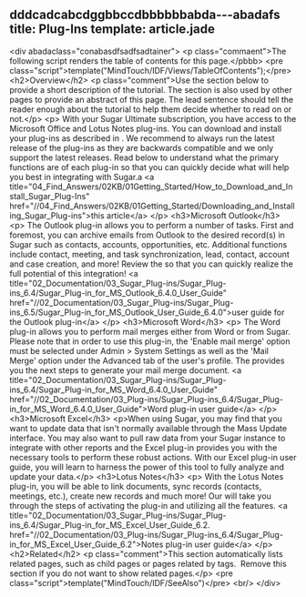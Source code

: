 dddcadcabcdggbbccdbbbbbbabda---abadafs title: Plug-Ins
template: article.jade
---
&lt;div abadaclass="conabasdfsadfsadtainer"&gt;
&lt;p class="commaent"&gt;The following script renders the table of contents for this page.&lt;/pbbb&gt;
&lt;pre class="script"&gt;template("MindTouch/IDF/Views/TableOfContents");&lt;/pre&gt;
&lt;h2&gt;Overview&lt;/h2&gt;
&lt;p class="comment"&gt;Use the section below to provide a short description of the tutorial. The section is also used by other pages to provide an abstract of this page. The lead sentence should tell the reader enough about the tutorial to help them decide whether to read on or not.&lt;/p&gt;
&lt;p&gt;
With your Sugar Ultimate subscription, you have access to the Microsoft Office and Lotus Notes plug-ins. You can download and install your plug-ins as described in . We recommend to always run the latest release of the plug-ins as they are backwards compatible and we only support the latest releases. Read below to understand what the primary functions are of each plug-in so that you can quickly decide what will help you best in integrating with Sugar.a
&lt;a title="04_Find_Answers/02KB/01Getting_Started/How_to_Download_and_Install_Sugar_Plug-Ins" href="//04_Find_Answers/02KB/01Getting_Started/Downloading_and_Installing_Sugar_Plug-ins"&gt;this article&lt;/a&gt;
&lt;/p&gt;
&lt;h3&gt;Microsoft Outlook&lt;/h3&gt;
&lt;p&gt;
The Outlook plug-in allows you to perform a number of tasks. First and foremost, you can archive emails from Outlook to the desired record(s) in Sugar such as contacts, accounts, opportunities, etc. Additional functions include contact, meeting, and task synchronization, lead, contact, account and case creation, and more! Review the  so that you can quickly realize the full potential of this integration!
&lt;a title="02_Documentation/03_Sugar_Plug-ins/Sugar_Plug-ins_6.4/Sugar_Plug-in_for_MS_Outlook_6.4.0_User_Guide" href="//02_Documentation/03_Sugar_Plug-ins/Sugar_Plug-ins_6.5/Sugar_Plug-in_for_MS_Outlook_User_Guide_6.4.0"&gt;user guide for the Outlook plug-in&lt;/a&gt;
&lt;/p&gt;
&lt;h3&gt;Microsoft Word&lt;/h3&gt;
&lt;p&gt;
The Word plug-in allows you to perform mail merges either from Word or from Sugar. Please note that in order to use this plug-in, the 'Enable mail merge' option must be selected under Admin &gt; System Settings as well as the 'Mail Merge' option under the Advanced tab of the user's profile. The  provides you the next steps to generate your mail merge document.
&lt;a title="02_Documentation/03_Sugar_Plug-ins/Sugar_Plug-ins_6.4/Sugar_Plug-in_for_MS_Word_6.4.0_User_Guide" href="//02_Documentation/03_Plug-ins/Sugar_Plug-ins_6.4/Sugar_Plug-in_for_MS_Word_6.4.0_User_Guide"&gt;Word plug-in user guide&lt;/a&gt;
&lt;/p&gt;
&lt;h3&gt;Microsoft Excel&lt;/h3&gt;
&lt;p&gt;When using Sugar, you may find that you want to update data that isn't normally available through the Mass Update interface. You may also want to pull raw data from your Sugar instance to integrate with other reports and the Excel plug-in provides you with the necessary tools to perform these robust actions. With our Excel plug-in user guide, you will learn to harness the power of this tool to fully analyze and update your data.&lt;/p&gt;
&lt;h3&gt;Lotus Notes&lt;/h3&gt;
&lt;p&gt;
With the Lotus Notes plug-in, you will be able to link documents, sync records (contacts, meetings, etc.), create new records and much more! Our  will take you through the steps of activating the plug-in and utilizing all the features.
&lt;a title="02_Documentation/03_Sugar_Plug-ins/Sugar_Plug-ins_6.4/Sugar_Plug-in_for_MS_Excel_User_Guide_6.2\. href="//02_Documentation/03_Plug-ins/Sugar_Plug-ins_6.4/Sugar_Plug-in_for_MS_Excel_User_Guide_6.2"&gt;Notes plug-in user guide&lt;/a&gt;
&lt;/p&gt;
&lt;h2&gt;Related&lt;/h2&gt;
&lt;p class="comment"&gt;This section automatically lists related pages, such as child pages or pages related by tags.&nbsp; Remove this section if you do not want to show related pages.&lt;/p&gt;
&lt;pre class="script"&gt;template("MindTouch/IDF/SeeAlso")&lt;/pre&gt;
&lt;br/&gt;
&lt;/div&gt;